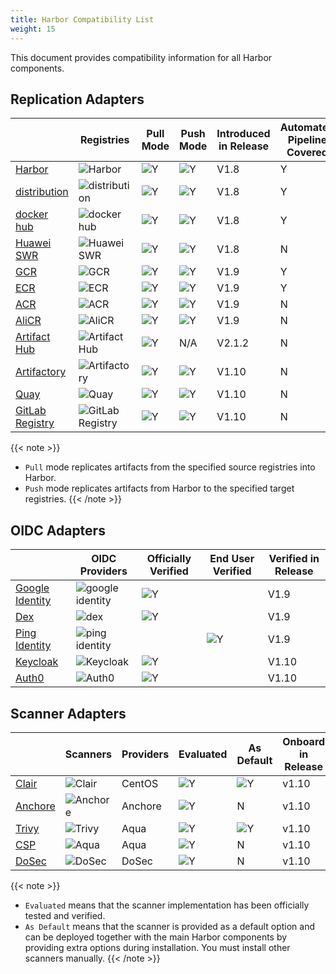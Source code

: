 ```yaml
---
title: Harbor Compatibility List
weight: 15
---
```


This document provides compatibility information for all Harbor components.

## Replication Adapters

|     | Registries       | Pull Mode | Push Mode | Introduced in Release | Automated Pipeline Covered |
|-----|------------------|-----------|-----------|-----------------------|---------------------------|
| [Harbor](https://goharbor.io/)|  ![Harbor](../../img/replication-adapters/harbor-logo.png)|![Y](../../img/replication-adapters/right.png)|![Y](../../img/replication-adapters/right.png)| V1.8 | Y |
| [distribution](https://github.com/docker/distribution) | ![distribution](../../img/replication-adapters/distribution.png)|![Y](../../img/replication-adapters/right.png)|![Y](../../img/replication-adapters/right.png)| V1.8 | Y |
| [docker hub](https://hub.docker.com/) | ![docker hub](../../img/replication-adapters/docker-hub.png)|![Y](../../img/replication-adapters/right.png)|![Y](../../img/replication-adapters/right.png)| V1.8 | Y |
| [Huawei SWR](https://www.huaweicloud.com/en-us/product/swr.html) | ![Huawei SWR](../../img/replication-adapters/hw.png)|![Y](../../img/replication-adapters/right.png)|![Y](../../img/replication-adapters/right.png)| V1.8 | N |
| [GCR](https://cloud.google.com/container-registry/) | ![GCR](../../img/replication-adapters/gcr.png)|![Y](../../img/replication-adapters/right.png)|![Y](../../img/replication-adapters/right.png)| V1.9 | Y |
| [ECR](https://aws.amazon.com/ecr/) | ![ECR](../../img/replication-adapters/ecr.png)|![Y](../../img/replication-adapters/right.png)|![Y](../../img/replication-adapters/right.png)| V1.9 | Y |
| [ACR](https://azure.microsoft.com/en-us/services/container-registry/) | ![ACR](../../img/replication-adapters/acr.png)|![Y](../../img/replication-adapters/right.png)|![Y](../../img/replication-adapters/right.png)| V1.9 | N |
| [AliCR](https://www.alibabacloud.com/product/container-registry) | ![AliCR](../../img/replication-adapters/ali-cr.png)|![Y](../../img/replication-adapters/right.png)|![Y](../../img/replication-adapters/right.png)| V1.9 | N |
| [Artifact Hub](https://artifacthub.io/) | ![Artifact Hub](../../img/replication-adapters/artifacthub.png)|![Y](../../img/replication-adapters/right.png)| N/A | V2.1.2 | N |
| [Artifactory](https://jfrog.com/artifactory/) | ![Artifactory](../../img/replication-adapters/artifactory.png)|![Y](../../img/replication-adapters/right.png)| ![Y](../../img/replication-adapters/right.png) | V1.10 | N |
| [Quay](https://github.com/quay/quay) | ![Quay](../../img/replication-adapters/quay.png)|![Y](../../img/replication-adapters/right.png)| ![Y](../../img/replication-adapters/right.png) | V1.10 | N |
| [GitLab Registry](https://docs.gitlab.com/ee/user/packages/container_registry/) | ![GitLab Registry](../../img/replication-adapters/gitlab.png)|![Y](../../img/replication-adapters/right.png)| ![Y](../../img/replication-adapters/right.png) | V1.10 | N |

{{< note >}}
* `Pull` mode replicates artifacts from the specified source registries into Harbor.
* `Push` mode replicates artifacts from Harbor to the specified target registries.
{{< /note >}}

## OIDC Adapters

|   |  OIDC Providers | Officially Verified | End User Verified   | Verified in Release |
|---|-----------------|---------------------|---------------------|-----------------------|
| [Google Identity](https://developers.google.com/identity/protocols/OpenIDConnect) | ![google identity](../../img/OIDC/google-identity.png)| ![Y](../../img/replication-adapters/right.png) |  |V1.9|
| [Dex](https://github.com/dexidp/dex) | ![dex](../../img/OIDC/dex.png) | ![Y](../../img/replication-adapters/right.png)| | V1.9 |
| [Ping Identity](https://www.pingidentity.com) | ![ping identity](../../img/OIDC/ping.png) | | ![Y](../../img/replication-adapters/right.png)| V1.9 |
| [Keycloak](https://www.keycloak.org/) | ![Keycloak](../../img/OIDC/keycloak.png) | ![Y](../../img/replication-adapters/right.png) | | V1.10 |
| [Auth0](https://auth0.com/) | ![Auth0](../../img/OIDC/auth0.png) | ![Y](../../img/replication-adapters/right.png) | | V1.10 |

## Scanner Adapters

|   | Scanners | Providers | Evaluated | As Default | Onboard in Release |
|---|----------|-----------|-----------|------------|--------------------|
| [Clair](https://github.com/goharbor/harbor-scanner-clair)    |![Clair](../../img/scanners/clair.png)| CentOS    |![Y](../../img/replication-adapters/right.png)|![Y](../../img/replication-adapters/right.png)| v1.10 |
| [Anchore](https://github.com/anchore/harbor-scanner-adapter) |![Anchore](../../img/scanners/anchore.png)   | Anchore    |![Y](../../img/replication-adapters/right.png)| N | v1.10 |
| [Trivy](https://github.com/aquasecurity/harbor-scanner-trivy)|![Trivy](../../img/scanners/trivy.png)| Aqua    |![Y](../../img/replication-adapters/right.png)| ![Y](../../img/replication-adapters/right.png) | v1.10 |
| [CSP](https://github.com/aquasecurity/harbor-scanner-aqua)   |![Aqua](../../img/scanners/aqua.png)| Aqua    | ![Y](../../img/replication-adapters/right.png) | N | v1.10 |
| [DoSec](https://github.com/dosec-cn/harbor-scanner/blob/master/README_en.md)|![DoSec](../../img/scanners/dosec.png)    | DoSec    | ![Y](../../img/replication-adapters/right.png) | N | v1.10 |

{{< note >}}
* `Evaluated` means that the scanner implementation has been officially tested and verified.
* `As Default` means that the scanner is provided as a default option and can be deployed together with the main Harbor components by providing extra options during installation. You must install other scanners manually.
{{< /note >}}
